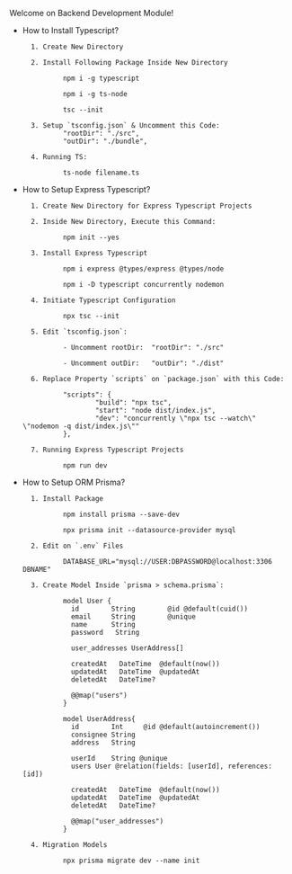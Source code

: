 Welcome on Backend Development Module!

+ How to Install Typescript?

        1. Create New Directory 
    
        2. Install Following Package Inside New Directory

                npm i -g typescript
    
                npm i -g ts-node

                tsc --init

        3. Setup `tsconfig.json` & Uncomment this Code: 
                "rootDir": "./src",    
                "outDir": "./bundle",
    
        4. Running TS:
  
                ts-node filename.ts



+ How to Setup Express Typescript?

        1. Create New Directory for Express Typescript Projects

        2. Inside New Directory, Execute this Command:

                npm init --yes

        3. Install Express Typescript

                npm i express @types/express @types/node

                npm i -D typescript concurrently nodemon

        4. Initiate Typescript Configuration

                npx tsc --init
  
        5. Edit `tsconfig.json`:
                
                - Uncomment rootDir:  "rootDir": "./src"
                
                - Uncomment outDir:   "outDir": "./dist"
        
        6. Replace Property `scripts` on `package.json` with this Code:
    
                "scripts": {
                        "build": "npx tsc",
                        "start": "node dist/index.js",
                        "dev": "concurrently \"npx tsc --watch\" \"nodemon -q dist/index.js\""
                },

        7. Running Express Typescript Projects
  
                npm run dev



+ How to Setup ORM Prisma?

        1. Install Package

                npm install prisma --save-dev

                npx prisma init --datasource-provider mysql

        2. Edit on `.env` Files

                DATABASE_URL="mysql://USER:DBPASSWORD@localhost:3306 DBNAME"

        3. Create Model Inside `prisma > schema.prisma`:
   
                model User {
                  id        String        @id @default(cuid())
                  email     String        @unique
                  name      String
                  password   String
                
                  user_addresses UserAddress[]
                
                  createdAt   DateTime  @default(now())
                  updatedAt   DateTime  @updatedAt
                  deletedAt   DateTime? 
                
                  @@map("users")
                }
                
                model UserAddress{
                  id        Int     @id @default(autoincrement())
                  consignee String 
                  address   String
                
                  userId    String @unique  
                  users User @relation(fields: [userId], references: [id])
                
                  createdAt   DateTime  @default(now())
                  updatedAt   DateTime  @updatedAt
                  deletedAt   DateTime? 
                
                  @@map("user_addresses")
                }

        4. Migration Models

                npx prisma migrate dev --name init
